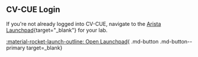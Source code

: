 ## CV-CUE Login

If you're not already logged into CV-CUE, navigate to the [Arista Launchpad](https://launchpad.wifi.arista.com/){target="_blank"} for your lab.

[:material-rocket-launch-outline: Open Launchpad](https://launchpad.wifi.arista.com/){ .md-button .md-button--primary target=_blank}

<!-- === "Login Step 1"

    Provide your assigned lab/pod email address and password and click `Sign In`

    ![Launchpad Login](../assets/images/login/01_launchpad_login.png)

=== "Login Step 2"

    You will see the various tools tied to your tenant, this includes AGNI (NAC) and CV-CUE for wireless. Click into `CV-CUE (CloudVision WiFi)` tile to begin this lab.

    ![Launchpad Login](../assets/images/login/login_cvcue.png) -->
